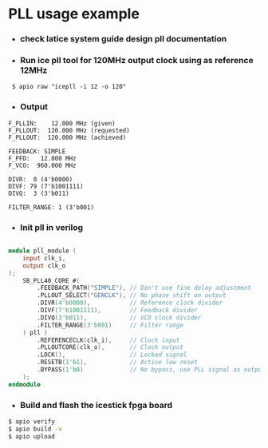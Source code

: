 # PLL usage example 

- ### check latice system guide design pll documentation 

- ### Run ice pll tool for 120MHz output clock using as reference 12MHz
```
 $ apio raw "icepll -i 12 -o 120"
```
- ### Output 
```
F_PLLIN:    12.000 MHz (given)
F_PLLOUT:  120.000 MHz (requested)
F_PLLOUT:  120.000 MHz (achieved)

FEEDBACK: SIMPLE
F_PFD:   12.000 MHz
F_VCO:  960.000 MHz

DIVR:  0 (4'b0000)
DIVF: 79 (7'b1001111)
DIVQ:  3 (3'b011)

FILTER_RANGE: 1 (3'b001)
```

- ### Init pll in verilog  
```verilog

module pll_module (
    input clk_i,
    output clk_o
); 
    SB_PLL40_CORE #(
        .FEEDBACK_PATH("SIMPLE"), // Don't use fine delay adjustment 
        .PLLOUT_SELECT("GENCLK"), // No phase shift on output 
        .DIVR(4'b0000),           // Reference clock divider 
        .DIVF(7'b1001111),        // Feedback divider 
        .DIVQ(3'b011),            // VCO clock divider  
        .FILTER_RANGE(3'b001)     // Filter range   
    ) pll (
        .REFERENCECLK(clk_i),     // Clock input 
        .PLLOUTCORE(clk_o),       // Clock output 
        .LOCK(),                  // Locked signal 
        .RESETB(1'b1),            // Active low reset   
        .BYPASS(1'b0)             // No bypass, use PLL signal as outputl 
    ); 
endmodule
```

- ### Build and flash the icestick fpga board 
```bash
$ apio verify 
$ apio build -v 
$ apio upload
```